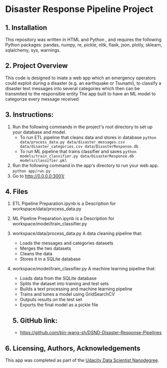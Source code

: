 

# Disaster Response Pipeline Project

## 1. Installation
This repository was written in HTML and Python , and requires the following Python packages: 
 pandas, numpy, re, pickle, nltk, flask, json, plotly, sklearn, sqlalchemy, sys,  warnings.

## 2. Project Overview
This code is designed to iniate a  web app which an emergency operators could exploit during a disaster (e.g. an earthquake or Tsunami), to classify a disaster text messages into several categories which then can be transmited to the responsible entity
The app built to have an ML model to categorize every message received

## 3. Instructions:

1. Run the following commands in the project's root directory to set up your database and model.
    - To run ETL pipeline that cleans data and stores in database
        `python data/process_data.py data/disaster_messages.csv data/disaster_categories.csv data/DisasterResponse.db`
    - To run ML pipeline that trains classifier and saves
        `python models/train_classifier.py data/DisasterResponse.db models/classifier.pkl`
2. Run the following command in the app's directory to run your web app.
    `python app/run.py`
3. Go to http://0.0.0.0:3001/

## 4. Files

1. ETL Pipeline Preparation.ipynb is a Description for workspace/data/process_data.py
2. ML Pipeline Preparation.ipynb is a Description for workspace/model/train_classifier.py
3. workspace/data/process_data.py A data cleaning pipeline that:
   * Loads the messages and categories datasets
   * Merges the two datasets
   * Cleans the data
   * Stores it in a SQLite database
4. workspace/model/train_classifier.py A machine learning pipeline that:
   * Loads data from the SQLite database
   * Splits the dataset into training and test sets
   * Builds a text processing and machine learning pipeline
   * Trains and tunes a model using GridSearchCV
   * Outputs results on the test set
   * Exports the final model as a pickle file
   
   ## 5. GitHub link:
   - https://github.com/bin-wang-sh/DSND-Disaster-Response-Pipelines


## 6. Licensing, Authors, Acknowledgements
This app was completed as part of the [Udacity Data Scientist Nanodegree](https://www.udacity.com/course/data-scientist-nanodegree--nd025).
